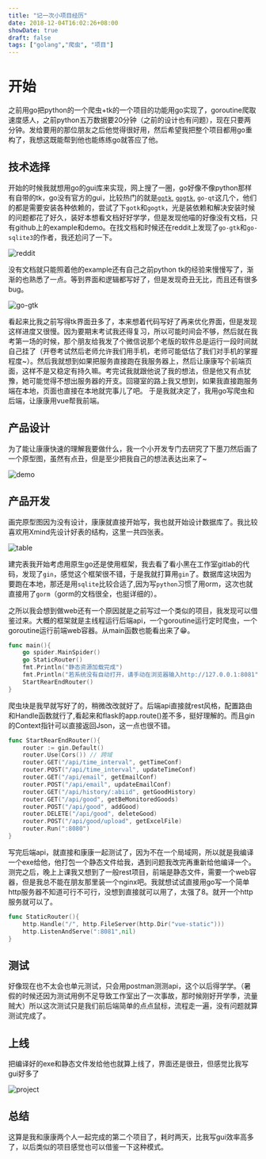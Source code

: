 ```yaml
---
title: "记一次小项目经历"
date: 2018-12-04T16:02:26+08:00
showDate: true
draft: false
tags: ["golang","爬虫", "项目"]
---
```


# 开始

之前用go把python的一个爬虫+tk的一个项目的功能用go实现了，goroutine爬取速度感人，之前python五万数据要20分钟（之前的设计也有问题），现在只要两分钟。发给要用的那位朋友之后他觉得很好用，然后希望我把整个项目都用go重构了，我想这既能帮到他也能练练go就答应了他。

## 技术选择

开始的时候我就想用go的gui库来实现，网上搜了一圈，go好像不像python那样有自带的tk，go没有官方的gui，比较热门的就是[`gotk`](https://github.com/gotk3/gotk3), [`gogtk`](https://github.com/mattn/go-gtk/), `go-qt`这几个，他们的都是需要安装各种依赖的，尝试了下`gotk`和`gogtk`，光是装依赖和解决安装时候的问题都花了好久，装好本想看文档好好学学，但是发现他喵的好像没有文档，只有github上的example和demo。在找文档和时候还在reddit上发现了`go-gtk`和`go-sqlite3`的作者，我还尬问了一下。

![reddit](../reddit.png)

没有文档就只能照着他的example还有自己之前python tk的经验来慢慢写了，渐渐的也熟悉了一点。等到界面和逻辑都写好了，但是发现奇丑无比，而且还有很多bug。

![go-gtk](../go-gtk.png)

看起来比我之前写得tk界面丑多了，本来想着代码写好了再来优化界面，但是发现这样进度又很慢。因为要期末考试我还得复习，所以可能时间会不够，然后就在我考第一场的时候，那个朋友给我发了个微信说那个老版的软件总是运行一段时间就自己挂了（开卷考试然后老师允许我们用手机，老师可能低估了我们对手机的掌握程度~）。然后我就想到如果把服务直接跑在我服务器上，然后让康康写个前端页面，这样不是又稳定有持久嘛。考完试我就跟他说了我的想法，但是他又有点犹豫，她可能觉得不想出服务器的开支。回寝室的路上我又想到，如果我直接跑服务端在本地，页面也直接在本地就完事儿了吧。
于是我就决定了，我用go写爬虫和后端，让康康用vue帮我前端。

## 产品设计

为了能让康康快速的理解我要做什么，我一个小开发专门去研究了下墨刀然后画了一个原型图，虽然有点丑，但是至少把我自己的想法表达出来了~

![demo](../demo.png)

## 产品开发

画完原型图因为没有设计，康康就直接开始写，我也就开始设计数据库了。我比较喜欢用Xmind先设计好表的结构，这里一共四张表。

![table](../table.png)

建完表我开始考虑用原生go还是使用框架，我去看了看小黑在工作室gitlab的代码，发现了`gin`，感觉这个框架很不错，于是我就打算用`gin`了。数据库这块因为要跑在本地，那还是用`sqlite`比较合适了,因为写`python`习惯了用orm，这次也就直接用了`gorm`（gorm的文档很全，也挺详细的）。

之所以我会想到做web还有一个原因就是之前写过一个类似的项目，我发现可以借鉴过来。大概的框架就是主线程运行后端api，一个goroutine运行定时爬虫，一个goroutine运行前端web容器。从main函数也能看出来了😁。

```go
func main(){
	go spider.MainSpider()
	go StaticRouter()
	fmt.Println("静态资源加载完成")
	fmt.Println("若系统没有自动打开，请手动在浏览器输入http://127.0.0.1:8081")
	StartRearEndRouter()
}
```

爬虫块是我早就写好了的，稍微改改就好了。后端api直接就rest风格，配置路由和Handle函数就行了,看起来和flask的app.route()差不多，挺好理解的。而且gin的Context指针可以直接返回Json，这一点也很不错。

```go
func StartRearEndRouter(){
	router := gin.Default()
	router.Use(Cors()) // 跨域
	router.GET("/api/time_interval", getTimeConf)
	router.POST("/api/time_interval", updateTimeConf)
	router.GET("/api/email", getEmailConf)
	router.POST("/api/email", updateEmailConf)
	router.GET("/api/history/:abiid", getGoodHistory)
	router.GET("/api/good", getBeMonitoredGoods)
	router.POST("/api/good", addGood)
	router.DELETE("/api/good", deleteGood)
	router.POST("/api/good/upload", getExcelFile)
	router.Run(":8080")
}
```

写完后端api，就直接和康康一起测试了，因为不在一个局域网，所以就是我编译一个exe给他，他打包一个静态文件给我，遇到问题我改完再重新给他编译一个。测完之后，晚上上课我又想到了一般rest项目，前端是静态文件，需要一个web容器，但是我总不能在朋友那里装一个nginx吧。我就想试试直接用go写一个简单http服务器不知道可行不可行，没想到直接就可以用了，太强了8。就开一个http服务就可以了。

```go
func StaticRouter(){
	http.Handle("/", http.FileServer(http.Dir("vue-static")))
	http.ListenAndServe(":8081",nil)
}
```

## 测试

好像现在也不太会也单元测试，只会用postman测测api，这个以后得学学。（暑假的时候还因为测试用例不足导致工作室出了一次事故，那时候刚好开学季，流量贼大）所以这次测试只是我们前后端简单的点点鼠标，流程走一遍，没有问题就算测试完成了。

## 上线

把编译好的exe和静态文件发给他也就算上线了，界面还是很丑，但感觉比我写gui好多了

![project](../product.png)

## 总结

这算是我和康康两个人一起完成的第二个项目了，耗时两天，比我写gui效率高多了，以后类似的项目感觉也可以借鉴一下这种模式。